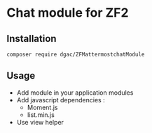 # Chat module for ZF2

## Installation

```composer require dgac/ZFMattermostchatModule```

## Usage

* Add module in your application modules
* Add javascript dependencies :
  * Moment.js
  * list.min.js
* Use view helper